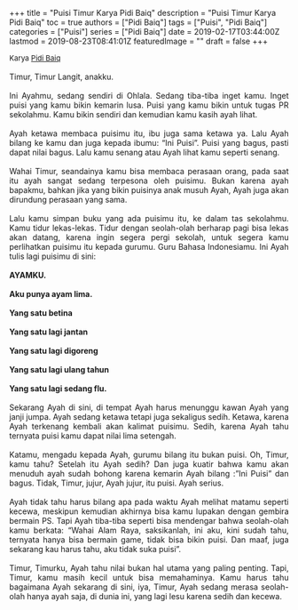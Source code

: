 +++
title = "Puisi Timur Karya Pidi Baiq"
description = "Puisi Timur Karya Pidi Baiq"
toc = true
authors = ["Pidi Baiq"]
tags = ["Puisi", "Pidi Baiq"]
categories = ["Puisi"]
series = ["Pidi Baiq"]
date = 2019-02-17T03:44:00Z
lastmod = 2019-08-23T08:41:01Z
featuredImage = ""
draft = false
+++

<div style="text-align: justify;">
<div style="font-size: small;">Karya <a href="/authors/pidi-baiq/" target="_blank">Pidi Baiq</a></div><br />
Timur, Timur Langit, anakku.<br /><br />Ini Ayahmu, sedang sendiri di Ohlala. Sedang tiba-tiba inget kamu. Inget puisi yang kamu bikin kemarin lusa. Puisi yang kamu bikin untuk tugas PR sekolahmu. Kamu bikin sendiri dan kemudian kamu kasih ayah lihat.<br /><br />Ayah ketawa membaca puisimu itu, ibu juga sama ketawa ya. Lalu Ayah bilang ke kamu dan juga kepada ibumu: “Ini Puisi”. Puisi yang bagus, pasti dapat nilai bagus. Lalu kamu senang atau Ayah lihat kamu seperti senang.<br /><br />Wahai Timur, seandainya kamu bisa membaca perasaan orang, pada saat itu ayah sangat sedang terpesona oleh puisimu. Bukan karena ayah bapakmu, bahkan jika yang bikin puisinya anak musuh Ayah, Ayah juga akan dirundung perasaan yang sama.<br /><br />Lalu kamu simpan buku yang ada puisimu itu, ke dalam tas sekolahmu. Kamu tidur lekas-lekas. Tidur dengan seolah-olah berharap pagi bisa lekas akan datang, karena ingin segera pergi sekolah, untuk segera kamu perlihatkan puisimu itu kepada gurumu. Guru Bahasa Indonesiamu. Ini Ayah tulis lagi puisimu di sini:<br /><br /><b>AYAMKU.<br /><br />Aku punya ayam lima.<br /><br />Yang satu betina<br /><br />Yang satu lagi jantan<br /><br />Yang satu lagi digoreng<br /><br />Yang satu lagi ulang tahun<br /><br />Yang satu lagi sedang flu.</b><br /><br />Sekarang Ayah di sini, di tempat Ayah harus menunggu kawan Ayah yang janji jumpa. Ayah sedang ketawa tetapi juga sekaligus sedih. Ketawa, karena Ayah terkenang kembali akan kalimat puisimu. Sedih, karena Ayah tahu ternyata puisi kamu dapat nilai lima setengah.<br /><br />Katamu, mengadu kepada Ayah, gurumu bilang itu bukan puisi. Oh, Timur, kamu tahu? Setelah itu Ayah sedih? Dan juga kuatir bahwa kamu akan menuduh ayah sudah bohong karena kemarin Ayah bilang :”Ini Puisi” dan bagus. Tidak, Timur, jujur, Ayah jujur, itu puisi. Ayah serius.<br /><br />Ayah tidak tahu harus bilang apa pada waktu Ayah melihat matamu seperti kecewa, meskipun kemudian akhirnya bisa kamu lupakan dengan gembira bermain PS. Tapi Ayah tiba-tiba seperti bisa mendengar bahwa seolah-olah kamu berkata: “Wahai Alam Raya, saksikanlah, ini aku, kini sudah tahu, ternyata hanya bisa bermain game, tidak bisa bikin puisi. Dan maaf, juga sekarang kau harus tahu, aku tidak suka puisi”.<br /><br />Timur, Timurku, Ayah tahu nilai bukan hal utama yang paling penting. Tapi, Timur, kamu masih kecil untuk bisa memahaminya. Kamu harus tahu bagaimana Ayah sekarang di sini, iya, Timur, Ayah sedang merasa seolah-olah hanya ayah saja, di dunia ini, yang lagi lesu karena sedih dan kecewa.</div>
